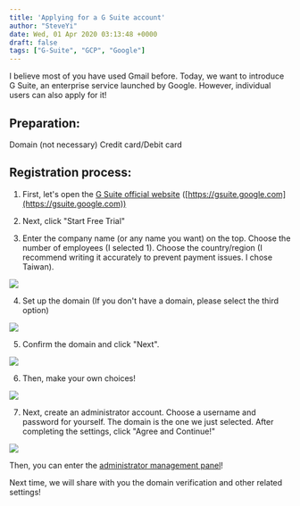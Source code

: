 ```yaml
---
title: 'Applying for a G Suite account'
author: "SteveYi"
date: Wed, 01 Apr 2020 03:13:48 +0000
draft: false
tags: ["G-Suite", "GCP", "Google"]
---
```


I believe most of you have used Gmail before. Today, we want to introduce G Suite, an enterprise service launched by Google. However, individual users can also apply for it!

Preparation:
-----

Domain (not necessary)
Credit card/Debit card

Registration process:
-----

1. First, let's open the [G Suite official website](https://gsuite.google.com) ([https://gsuite.google.com](https://gsuite.google.com))

2. Next, click "Start Free Trial"

3. Enter the company name (or any name you want) on the top. Choose the number of employees (I selected 1). Choose the country/region (I recommend writing it accurately to prevent payment issues. I chose Taiwan).

![](https://static-a1.steveyi.net/media/blog/2020/04/register-gsuite-01.png)

4. Set up the domain (If you don't have a domain, please select the third option)

![](https://static-a1.steveyi.net/media/blog/2020/04/register-gsuite-02.png)

5. Confirm the domain and click "Next".

![](https://static-a1.steveyi.net/media/blog/2020/04/register-gsuite-03.png)

6. Then, make your own choices!

![](https://static-a1.steveyi.net/media/blog/2020/04/register-gsuite-04.png)

7. Next, create an administrator account. Choose a username and password for yourself. The domain is the one we just selected. After completing the settings, click "Agree and Continue!"

![](https://static-a1.steveyi.net/media/blog/2020/04/register-gsuite-05.png)

Then, you can enter the [administrator management panel](https://admin.google.com)!

Next time, we will share with you the domain verification and other related settings!
